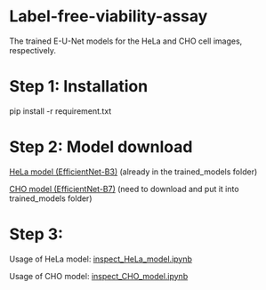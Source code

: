 # Label-free-viability-assay

The trained E-U-Net models for the HeLa and CHO cell images, respectively.

# Step 1: Installation

pip install -r requirement.txt

# Step 2: Model download
[HeLa model (EfficientNet-B3)](https://github.com/shenghh2015/label-free-viability-assay/blob/master/trained_models/HeLa-b3.h5) (already in the trained_models folder)

[CHO model (EfficientNet-B7)](https://github.com/shenghh2015/label-free-viability-assay/blob/master/trained_models/CHO-b7.h5) (need to download and put it into trained_models folder)

# Step 3: 
Usage of HeLa model: [inspect_HeLa_model.ipynb](https://github.com/shenghh2015/label-free-viability-assay/blob/master/inspect_HeLa_model.ipynb)

Usage of CHO model: [inspect_CHO_model.ipynb](https://github.com/shenghh2015/label-free-viability-assay/blob/master/inspect_CHO_model.ipynb)
